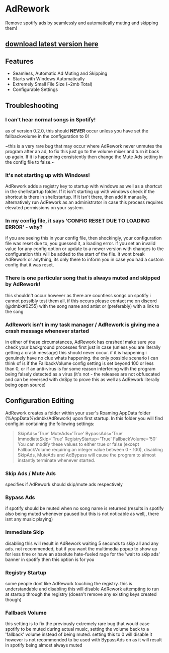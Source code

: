 # AdRework
Remove spotify ads by seamlessly and automatically muting and skipping them!
## [download latest version here](https://github.com/uDMBK/AdRework/releases/latest)

## Features
* Seamless, Automatic Ad Muting and Skipping
* Starts with Windows Automatically
* Extremely Small File Size (~2mb Total)
* Configurable Settings

## Troubleshooting
### I can't hear normal songs in Spotify!
as of version 0.2.0, this should **NEVER** occur unless you have set the fallbackvolume in the configuration to 0!

~this is a very rare bug that may occur where AdRework never unmutes the program after an ad, to fix this just go to the volume mixer and turn it back up again. If it is happening consistently then change the Mute Ads setting in the config file to false.~

### It's not starting up with Windows!
AdRework adds a registry key to startup with windows as well as a shortcut in the shell:startup folder. If it isn't starting up with windows check if the shortcut is there in shell:startup. If it isn't there, then add it manually, alternatively run AdRework as an administrator in case this process requires elevated permissions on your system.

### In my config file, it says 'CONFIG RESET DUE TO LOADING ERROR' - why?
if you are seeing this in your config file, then shockingly, your configuration file was reset due to, you guessed it, a loading error. if you set an invalid value for any config option or update to a newer version with changes to the configuration this will be added to the start of the file. it wont break AdRework or anything, its only there to inform you in case you had a custom config that it was reset.

### There is one particular song that is always muted and skipped by AdRework!
this shouldn't occur however as there are countless songs on spotify i cannot possibly test them all, if this occurs please contact me on discord (@dmbk#0255) with the song name and artist or (preferably) with a link to the song

### AdRework isn't in my task manager / AdRework is giving me a crash message whenever started
in either of these circumstances, AdRework has crashed! make sure you check your background processes first just in case (unless you are literally getting a crash message) this should never occur. if it is happening i genuinely have no clue whats happening. the only possible scenario i can think of is if the FallbackVolume config setting is set beyond 100 or less than 0, or if an anti-virus is for some reason interfering with the program being falsely detected as a virus (it's not - the releases are not obfuscated and can be reversed with dnSpy to prove this as well as AdRework literally being open source)

## Configuration Editing
AdRework creates a folder within your user's Roaming AppData folder (%AppData%\dmbk\AdRework) upon first startup.
In this folder you will find config.ini containing the following settings:
> SkipAds='True'
> MuteAds='True'
> BypassAds='True'
> ImmediateSkip='True'
> RegistryStartup='True'
> FallbackVolume='50'
You can modify these values to either true or false (except FallbackVolume requiring an integer value between 0 - 100), disabling SkipAds, MuteAds and AdBypass will cause the program to almost instantly terminate whenever started.

### Skip Ads / Mute Ads
specifies if AdRework should skip/mute ads respectively

### Bypass Ads
if spotify should be muted when no song name is returned (results in spotify also being muted whenever paused but this is not noticable as well,, there isnt any music playing)

### Immediate Skip
disabling this will result in AdRework waiting 5 seconds to skip all and any ads. not recommended, but if you want the multimedia popup to show up for less time or have an absolute hate-fueled rage for the 'wait to skip ads' banner in spotify then this option is for you

### Registry Startup
some people dont like AdRework touching the registry. this is understandable and disabling this will disable AdRework attempting to run at startup through the registry (doesn't remove any existing keys created though)

### Fallback Volume
this setting is to fix the previously extremely rare bug that would case spotify to be muted during actual music, setting the volume back to a 'fallback' volume instead of being muted. setting this to 0 will disable it however is not recommended to be used with BypassAds on as it will result in spotify being almost always muted
